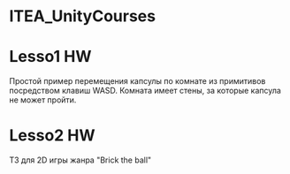# ITEA_UnityCourses

# Lesso1 HW
Простой пример перемещения капсулы по комнате из примитивов посредством клавиш WASD. Комната имеет стены, за которые капсула не может пройти.

# Lesso2 HW  
ТЗ для 2D игры жанра "Brick the ball"
